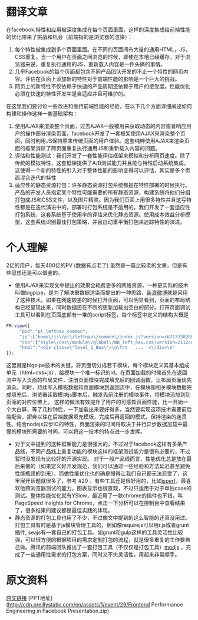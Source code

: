 # 翻译文章

在facebook,特性和应用被深度集成在每个页面里面，这样的深度集成给前端性能的优化带来了挑战和机会（前端指的是浏览器的渲染）：
1. 每个特性被集成到多个页面里面。在不同的页面间有大量的通用HTML，JS，CSS重复。当一个用户在页面之间浏览的时候，即使在本地已经缓存，对于浏览器来说，重复执行通用的JS，重新载入内容是一件头痛的事情。
2. 几乎Facebook的每个页面都包含不同产品团队开发的不止一个特性的网页内容。评估在页面上添加新的特性对于前端性能的影响是一个巨大的挑战。
3. 网页上的新特性不仅依赖于快速的产品周期还依赖于用户的接受度。性能优化必须在快速的特性开发中是自适应并且可维护的。

在这里我们要讨论一些改进和维持前端性能的经验，在以下几个方面详细阐述如何构建和操作这样一套基础架构：
1. 使用AJAX来渲染整个页面，过去AJAX一般被用来获取动态的内容或者响应用户的操作部分渲染页面，facebook开发了一套框架使用AJAX来渲染整个页面，同时利用JS保持原来传统页面的用户体验。这套纯粹使用AJAX来渲染页面的框架消除了跨页面重复执行通用JS和重新载入内容的问题。
2. 评估和性能测试：我们开发了一套性能评估框架来模拟和分析网页速度。除了传统的模拟特性，这套框架提供了A/B测试能力并且能与特性启动系统集成，这使得一个新的特性的引入对于整体性能的影响变得可以评估，其实是多个页面混合迭代的特性
3. 适应性的静态资源打包：许多静态资源打包系统都是在特性部署的时候执行。产品的开发人员指定某个特性可能需要的所有静态资源，构建系统将他们分组打包成JS和CSS文件，以及图片精灵。因为我们页面上用很多特性并且这写特性都是在迭代演进中的，部署时打包系统是不适用的。我们开发了一套适应性打包系统，这套系统基于使用率的评估来优化静态资源。使用成本效益分析模型，这套系统识别最佳打包策略，并且自动重平衡打包来追踪特性的演进。
# 个人理解

2亿的用户，每天400亿的PV (数据有点老了) 虽然是一篇比较老的文章，但是有些思想还是可以借鉴的。
- 使用AJAX来实现文中提出的效果会耗费更多的网络资源，一种更实际的技术叫做bigpipe，是为了解决重数据渲染而提出的一种思路，[新浪微博](http://weibo.com/)就是采用了这种技术，如果在网速较差的时候打开页面，可以明显看到，页面的布局结构已经呈现出来，同时数据还在不断的更新加载出空白的部分。打开页面调试工具可以看到在页面底部有一堆的script标签，每个标签中定义的结构大概是

``` javascript
FM.view({
     "pid":"pl_leftnav_common",
     "js":["home\/js\/pl\/leftnav\/common\/index.js?version=c67133302083a411"],
     "css":["style\/css\/module\/global\/WB_left_nav.css?version=2112cdcd580c86d4"],
     "html":"<div class=\"level_1_Box\">\n\t\t   ...  <\/div>\n"
});
```

这里就是bigpipe技术的关键，将页面切分成若干模块，每个模块定义其基本组成单元（html+css+js），给模块一个唯一标识的id。在页面加载的时候首先在返回流中写入页面的布局文件，注册页面模块完成填充后的回调函数，让布局页面优先渲染。同时，持续写入模板数据和页面模块到返回流中，在模块和相关模块数据完成填充后，浏览器读取模块js脚本后，触发先前注册的模块事件，将模块添加到到页面的对应位置上。
这样的做法有效提升了用户的可感知页面性能，比一开始一个大白屏，等了几秒钟后，一下加载出来要好得多。当然要实现这项技术需要前后端配合，摒弃以往在后端数据填充模板，完成后再返回的模式，保持渲染的连贯性。结合nodejs异步IO的特性，页面渲染的时间将取决于并行异步数据加载中最慢的模块所需要的时间，可以将这一技术的特点进一步发挥。
- 对于文中提到的这种框架能力是很强大的，不过对于facebook这样有多条产品线，不同产品线上重复功能的模块这样的框架测试能力是很有必要的，不过暂时没发现有比较好的开源实现。
  对于一般产品线而言，性能优化总是放在最后来做的（如果定义好开发规范，我们可以通过一些经验和方法延迟甚至避免性能瓶颈的到来），而做性能优化也的确是慢得让我们自己都无法忍受了，这里展开话题就很多了，参考 #20 。有些工具还是很好用的，比如[jsperf](http://jsperf.com/)，最喜欢他跨浏览器测试的能力，图表显示也很直观，不过只适用于对于单独case的测试。整体性能优化就有YSlow，最近用了一款chrome的插件也不错，叫 PageSpeed Insights for Chrome，点击一下分析可以在控制台中查看结果了，很多结果的建议都是最佳实践的体现。
- 静态资源的打包工具也用了不少，不过像文中提到的这么智能的还真没用过。打包工具有时是基于js模块管理工具的，例如像requirejs可以用r.js或者grunt插件, seajs有一套自己的打包工具。如grunt和gulp这样的工具灵活性比较强，可以很方便的根据项目的需求定制打包的流程，就是很多重复的工作要自己做。腾讯的前端团队推出了一套打包工具（不仅仅是打包工具）[modjs](http://madscript.com/modjs/) ，完成了一些通用性需求的打包方案，同时又不失灵活性，用起来非常顺手。
# 原文资料

[原文链接](http://velocityconf.com/velocity2009/public/schedule/detail/7611)
[PPT地址](http://cdn.oreillystatic.com/en/assets/1/event/29/Frontend Performance Engineering in Facebook  Presentation.zip)
